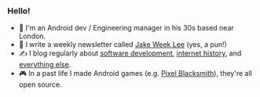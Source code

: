 ### Hello!

- 👤 I'm an Android dev / Engineering manager in his 30s based near London.
- 📩 I write a weekly newsletter called [Jake Week Lee](https://jakeweeklee.substack.com) (yes, a pun!)
- ✍ I blog regularly about [software development](https://blog.jakelee.co.uk), [internet history](https://history.jakelee.co.uk), and [everything else](https://jakelee.co.uk).
- 🎮 In a past life I made Android games (e.g. [Pixel Blacksmith](https://play.google.com/store/apps/details?id=uk.co.jakelee.blacksmith&hl=en_GB&gl=US)), they're all open source.

